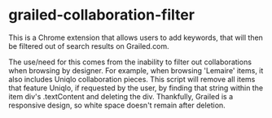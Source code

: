 # grailed-collaboration-filter

This is a Chrome extension that allows users to add keywords, that will then be filtered out of search results on Grailed.com.

The use/need for this comes from the inability to filter out collaborations when browsing by designer. For example, when browsing 'Lemaire' items, it also includes Uniqlo collaboration pieces. This script will remove all items that feature Uniqlo, if requested by the user, by finding that string within the item div's .textContent and deleting the div. Thankfully, Grailed is a responsive design, so white space doesn't remain after deletion.
